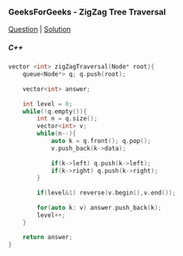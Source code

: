 ### GeeksForGeeks - ZigZag Tree Traversal

[Question](https://practice.geeksforgeeks.org/problems/zigzag-tree-traversal/1/)
| [Solution](https://practice.geeksforgeeks.org/viewSol.php?subId=1fd52dcb91ed246aff06fd8d979a8980&pid=700688&user=amanguptarkg6)

##### C++
```c++
vector <int> zigZagTraversal(Node* root){
	queue<Node*> q; q.push(root);
	
	vector<int> answer;
	
	int level = 0;
	while(!q.empty()){
	    int n = q.size();
	    vector<int> v;
	    while(n--){
	        auto k = q.front(); q.pop();
	        v.push_back(k->data);
	        
	        if(k->left) q.push(k->left);
	        if(k->right) q.push(k->right);
	    }
	    
	    if(level&1) reverse(v.begin(),v.end());
	    
	    for(auto k: v) answer.push_back(k);
	    level++;
	}
	
	return answer;
}
```